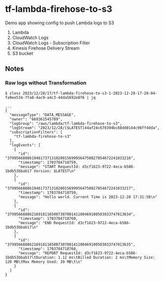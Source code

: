 # tf-lambda-firehose-to-s3

Demo app showing config to push Lambda logs to S3

1. Lambda
2. CloudWatch Logs
3. CloudWatch Logs - Subscription Filter
4. Kinesis Firehose Delivery Stream
5. S3 bucket


## Notes

### Raw logs without Transformation

```
$ zless 2023/12/28/17/tf-lambda-firehose-to-s3-1-2023-12-28-17-28-04-fa9ee534-7fa0-4ac9-a4c3-44da5692e8f6 | jq

...
{
  "messageType": "DATA_MESSAGE",
  "owner": "669361545709",
  "logGroup": "/aws/lambda/tf-lambda-firehose-to-s3",
  "logStream": "2023/12/28/[$LATEST]44af24c678394bc88dd0144c96ff4dda",
  "subscriptionFilters": [
    "tf-lambda-firehose-to-s3"
  ],
  "logEvents": [
    {
      "id": "37995668886194617371310200156999564750827854672241033216",
      "timestamp": 1703784718759,
      "message": "START RequestId: d3cf1623-9722-4eca-b586-1bdb53bbab17 Version: $LATEST\n"
    },
    {
      "id": "37995668886194617371310200156999564750827854672241033217",
      "timestamp": 1703784718759,
      "message": "Hello world. Current Time is 2023-12-28 17:31:58\n"
    },
    {
      "id": "37995668886216918116508730780141100469100503033747013634",
      "timestamp": 1703784718760,
      "message": "END RequestId: d3cf1623-9722-4eca-b586-1bdb53bbab17\n"
    },
    {
      "id": "37995668886216918116508730780141100469100503033747013635",
      "timestamp": 1703784718760,
      "message": "REPORT RequestId: d3cf1623-9722-4eca-b586-1bdb53bbab17\tDuration: 1.12 ms\tBilled Duration: 2 ms\tMemory Size: 128 MB\tMax Memory Used: 39 MB\t\n"
    }
  ]
}
```